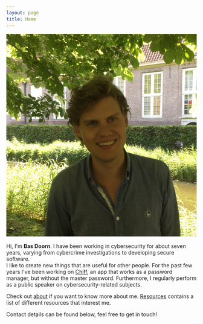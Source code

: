 ```yaml
---
layout: page
title: Home
---
```


<img class="profile-picture" src="/assets/images/me.jpg" alt="me" />

Hi, I'm **Bas Doorn**. I have been working in cybersecurity for about seven years, varying from cybercrime investigations to developing secure software.  
I like to create new things that are useful for other people. For the past few years I've been working on [Chiff](https://chiff.app), an app that works as a password manager, but without the master password. Furthermore, I regularly perform as a public speaker on cybersecurity-related subjects.

Check out [about](/about) if you want to know more about me. [Resources](/resources) contains a list of different resources that interest me.

Contact details can be found below, feel free to get in touch!
